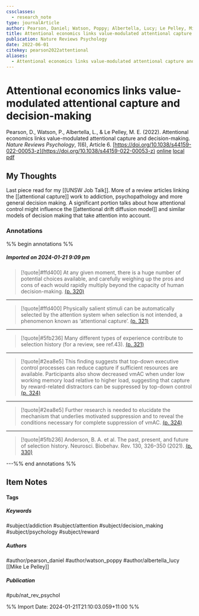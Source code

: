 ```yaml
---
cssclasses:
  - research_note
type: journalArticle
author: Pearson, Daniel; Watson, Poppy; Albertella, Lucy; Le Pelley, Mike E.
title: Attentional economics links value-modulated attentional capture and decision-making
publication: Nature Reviews Psychology
date: 2022-06-01
citekey: pearson2022attentional
aliases:
  - Attentional economics links value-modulated attentional capture and decision-making
---
```


# Attentional economics links value-modulated attentional capture and decision-making

Pearson, D., Watson, P., Albertella, L., & Le Pelley, M. E. (2022). Attentional economics links value-modulated attentional capture and decision-making. _Nature Reviews Psychology_, _1_(6), Article 6. [https://doi.org/10.1038/s44159-022-00053-z](https://doi.org/10.1038/s44159-022-00053-z)
[online](http://zotero.org/users/local/kZl3QdXV/items/X4S7V996) [local](zotero://select/library/items/X4S7V996) [pdf](file:///home/gjc216/Zotero/storage/ZZDCD989/Pearson%20et%20al.%20-%202022%20-%20Attentional%20economics%20links%20value-modulated%20attent.pdf)
 


## My Thoughts

Last piece read for my [[UNSW Job Talk]]. More of a review articles linking the [[attentional capture]] work to addiction, psychopathology and more general decision making. A significant portion talks about how attentional control might influence the [[attentional drift diffusion model]] and similar models of decision making that take attention into account.

 
### Annotations

%% begin annotations %%

##### Imported on 2024-01-21 9:09 pm
>[!quote|#ffd400]
>At any given moment, there is a huge number of potential choices available, and carefully weighing up the pros and cons of each would rapidly multiply beyond the capacity of human decision-making. [(p. 320)](zotero://open-pdf/library/items/ZZDCD989?page=320&annotation=BHILTZLG)

---
>[!quote|#ffd400]
>Physically salient stimuli can be automatically selected by the attention system when selection is not intended, a phenomenon known as ‘attentional capture’. [(p. 321)](zotero://open-pdf/library/items/ZZDCD989?page=321&annotation=VW7G79HY)

---
>[!quote|#5fb236]
>Many different types of experience contribute to selection history (for a review, see ref.43). [(p. 321)](zotero://open-pdf/library/items/ZZDCD989?page=321&annotation=Q9F2IG3F)

---
>[!quote|#2ea8e5]
>This finding suggests that top-down executive control processes can reduce capture if sufficient resources are available. Participants also show decreased vmAC when under low working memory load relative to higher load, suggesting that capture by reward-related distractors can be suppressed by top-down control [(p. 324)](zotero://open-pdf/library/items/ZZDCD989?page=324&annotation=K8A5CG63)

---
>[!quote|#2ea8e5]
>Further research is needed to elucidate the mechanism that underlies motivated suppression and to reveal the conditions necessary for complete suppression of vmAC. [(p. 324)](zotero://open-pdf/library/items/ZZDCD989?page=324&annotation=ICCXSVLS)

---
>[!quote|#5fb236]
>Anderson, B. A. et al. The past, present, and future of selection history. Neurosci. Biobehav. Rev. 130, 326–350 (2021). [(p. 330)](zotero://open-pdf/library/items/ZZDCD989?page=330&annotation=MUE8MN8R)

---%% end annotations %%

## Item Notes

#### Tags

##### Keywords

#subject/addiction #subject/attention #subject/decision_making #subject/psychology #subject/reward

##### Authors

#author/pearson_daniel #author/watson_poppy #author/albertella_lucy [[Mike Le Pelley]]

##### Publication

#pub/nat_rev_psychol


%% Import Date: 2024-01-21T21:10:03.059+11:00 %%
